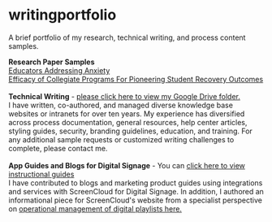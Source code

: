# writingportfolio
A brief portfolio of my research, technical writing, and process content samples.

<b>Research Paper Samples</b><br>
<a href="https://github.com/sfsexplorer/writingportfolio/blob/main/Santino%20Scibelli%20-%20Educators%20Addressing%20Anxiety.pdf">Educators Addressing Anxiety</a><br>
<a href="https://github.com/sfsexplorer/writingportfolio/blob/main/Santino%20Scibelli%20-%20Efficacy%20of%20Collegiate%20Programs%20For%20Pioneering%20Student%20Recovery%20Outcomes.pdf">Efficacy of Collegiate Programs For Pioneering Student Recovery Outcomes</a><br>
<br>
<b>Technical Writing</b> - <a href="https://drive.google.com/drive/folders/1PgirRfe0MvKAPAT8eshMxTIl7nQKuQAe">please click here to view my Google Drive folder.</a><br>
I have written, co-authored, and managed diverse knowledge base websites or intranets for over ten years. My experience has diversified across process documentation, general resources, help center articles, styling guides, security, branding guidelines, education, and training. For any additional sample requests or customized writing challenges to complete, please contact me.<br>
<br>
<b>App Guides and Blogs for Digital Signage</b> - You can <a href="https://screencloud.com/learn">click here to view instructional guides</a><br>
I have contributed to blogs and marketing product guides using integrations and services with ScreenCloud for Digital Signage. In addition, I authored an informational piece for ScreenCloud's website from a specialist perspective on <a href="https://screencloud.com/blog/the-ultimate-guide-to-digital-signage-playlists">operational management of digital playlists here.</a>
